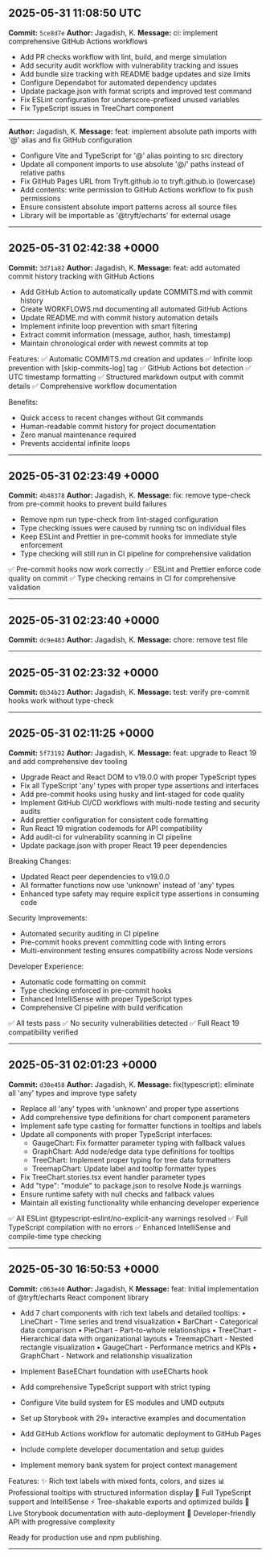 ## 2025-05-31 11:08:50 UTC

**Commit:** `5ce8d7e`
**Author:** Jagadish, K.
**Message:** ci: implement comprehensive GitHub Actions workflows

- Add PR checks workflow with lint, build, and merge simulation
- Add security audit workflow with vulnerability tracking and issues
- Add bundle size tracking with README badge updates and size limits
- Configure Dependabot for automated dependency updates
- Update package.json with format scripts and improved test command
- Fix ESLint configuration for underscore-prefixed unused variables
- Fix TypeScript issues in TreeChart component

---

**Author:** Jagadish, K.
**Message:** feat: implement absolute path imports with '@' alias and fix GitHub configuration

- Configure Vite and TypeScript for '@' alias pointing to src directory
- Update all component imports to use absolute '@/' paths instead of relative paths
- Fix GitHub Pages URL from Tryft.github.io to tryft.github.io (lowercase)
- Add contents: write permission to GitHub Actions workflow to fix push permissions
- Ensure consistent absolute import patterns across all source files
- Library will be importable as '@tryft/echarts' for external usage

---


## 2025-05-31 02:42:38 +0000

**Commit:** `3d71a82`
**Author:** Jagadish, K.
**Message:** feat: add automated commit history tracking with GitHub Actions

- Add GitHub Action to automatically update COMMITS.md with commit history
- Create WORKFLOWS.md documenting all automated GitHub Actions
- Update README.md with commit history automation details
- Implement infinite loop prevention with smart filtering
- Extract commit information (message, author, hash, timestamp)
- Maintain chronological order with newest commits at top

Features:
✅ Automatic COMMITS.md creation and updates
✅ Infinite loop prevention with [skip-commits-log] tag
✅ GitHub Actions bot detection
✅ UTC timestamp formatting
✅ Structured markdown output with commit details
✅ Comprehensive workflow documentation

Benefits:

- Quick access to recent changes without Git commands
- Human-readable commit history for project documentation
- Zero manual maintenance required
- Prevents accidental infinite loops

---

## 2025-05-31 02:23:49 +0000

**Commit:** `4b48378`
**Author:** Jagadish, K.
**Message:** fix: remove type-check from pre-commit hooks to prevent build failures

- Remove npm run type-check from lint-staged configuration
- Type checking issues were caused by running tsc on individual files
- Keep ESLint and Prettier in pre-commit hooks for immediate style enforcement
- Type checking will still run in CI pipeline for comprehensive validation

✅ Pre-commit hooks now work correctly
✅ ESLint and Prettier enforce code quality on commit
✅ Type checking remains in CI for comprehensive validation

---

## 2025-05-31 02:23:40 +0000

**Commit:** `dc9e483`
**Author:** Jagadish, K.
**Message:** chore: remove test file

---

## 2025-05-31 02:23:32 +0000

**Commit:** `0b34b23`
**Author:** Jagadish, K.
**Message:** test: verify pre-commit hooks work without type-check

---

## 2025-05-31 02:11:25 +0000

**Commit:** `5f73192`
**Author:** Jagadish, K.
**Message:** feat: upgrade to React 19 and add comprehensive dev tooling

- Upgrade React and React DOM to v19.0.0 with proper TypeScript types
- Fix all TypeScript 'any' types with proper type assertions and interfaces
- Add pre-commit hooks using husky and lint-staged for code quality
- Implement GitHub CI/CD workflows with multi-node testing and security audits
- Add prettier configuration for consistent code formatting
- Run React 19 migration codemods for API compatibility
- Add audit-ci for vulnerability scanning in CI pipeline
- Update package.json with proper React 19 peer dependencies

Breaking Changes:

- Updated React peer dependencies to v19.0.0
- All formatter functions now use 'unknown' instead of 'any' types
- Enhanced type safety may require explicit type assertions in consuming code

Security Improvements:

- Automated security auditing in CI pipeline
- Pre-commit hooks prevent committing code with linting errors
- Multi-environment testing ensures compatibility across Node versions

Developer Experience:

- Automatic code formatting on commit
- Type checking enforced in pre-commit hooks
- Enhanced IntelliSense with proper TypeScript types
- Comprehensive CI pipeline with build verification

✅ All tests pass
✅ No security vulnerabilities detected
✅ Full React 19 compatibility verified

---

## 2025-05-31 02:01:23 +0000

**Commit:** `d30e458`
**Author:** Jagadish, K.
**Message:** fix(typescript): eliminate all 'any' types and improve type safety

- Replace all 'any' types with 'unknown' and proper type assertions
- Add comprehensive type definitions for chart component parameters
- Implement safe type casting for formatter functions in tooltips and labels
- Update all components with proper TypeScript interfaces:
  - GaugeChart: Fix formatter parameter typing with fallback values
  - GraphChart: Add node/edge data type definitions for tooltips
  - TreeChart: Implement proper typing for tree data formatters
  - TreemapChart: Update label and tooltip formatter types
- Fix TreeChart.stories.tsx event handler parameter types
- Add "type": "module" to package.json to resolve Node.js warnings
- Ensure runtime safety with null checks and fallback values
- Maintain all existing functionality while enhancing developer experience

✅ All ESLint @typescript-eslint/no-explicit-any warnings resolved
✅ Full TypeScript compilation with no errors
✅ Enhanced IntelliSense and compile-time type checking

---

## 2025-05-30 16:50:53 +0000

**Commit:** `c063e40`
**Author:** Jagadish, K
**Message:** feat: Initial implementation of @tryft/echarts React component library

- Add 7 chart components with rich text labels and detailed tooltips:
  • LineChart - Time series and trend visualization
  • BarChart - Categorical data comparison
  • PieChart - Part-to-whole relationships
  • TreeChart - Hierarchical data with organizational layouts
  • TreemapChart - Nested rectangle visualization
  • GaugeChart - Performance metrics and KPIs
  • GraphChart - Network and relationship visualization

- Implement BaseEChart foundation with useECharts hook
- Add comprehensive TypeScript support with strict typing
- Configure Vite build system for ES modules and UMD outputs
- Set up Storybook with 29+ interactive examples and documentation
- Add GitHub Actions workflow for automatic deployment to GitHub Pages
- Include complete developer documentation and setup guides
- Implement memory bank system for project context management

Features:
✨ Rich text labels with mixed fonts, colors, and sizes
📊 Professional tooltips with structured information display
🔧 Full TypeScript support and IntelliSense
⚡ Tree-shakable exports and optimized builds
📖 Live Storybook documentation with auto-deployment
🚀 Developer-friendly API with progressive complexity

Ready for production use and npm publishing.

---
